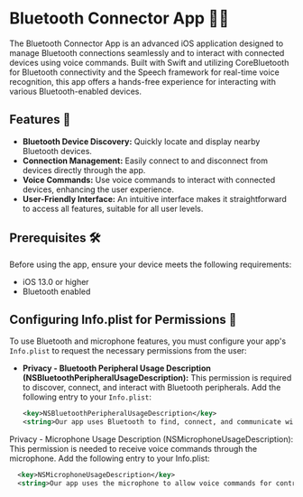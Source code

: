 # Bluetooth Connector App 📱🔗

The Bluetooth Connector App is an advanced iOS application designed to manage Bluetooth connections seamlessly and to interact with connected devices using voice commands. Built with Swift and utilizing CoreBluetooth for Bluetooth connectivity and the Speech framework for real-time voice recognition, this app offers a hands-free experience for interacting with various Bluetooth-enabled devices.

## Features 🌟

- **Bluetooth Device Discovery:** Quickly locate and display nearby Bluetooth devices.
- **Connection Management:** Easily connect to and disconnect from devices directly through the app.
- **Voice Commands:** Use voice commands to interact with connected devices, enhancing the user experience.
- **User-Friendly Interface:** An intuitive interface makes it straightforward to access all features, suitable for all user levels.

## Prerequisites 🛠️

Before using the app, ensure your device meets the following requirements:
- iOS 13.0 or higher
- Bluetooth enabled

## Configuring Info.plist for Permissions 📄

To use Bluetooth and microphone features, you must configure your app's `Info.plist` to request the necessary permissions from the user:

- **Privacy - Bluetooth Peripheral Usage Description (NSBluetoothPeripheralUsageDescription):**
  This permission is required to discover, connect, and interact with Bluetooth peripherals. Add the following entry to your `Info.plist`:

  ```xml
  <key>NSBluetoothPeripheralUsageDescription</key>
  <string>Our app uses Bluetooth to find, connect, and communicate with nearby devices.</string>

Privacy - Microphone Usage Description (NSMicrophoneUsageDescription):
This permission is needed to receive voice commands through the microphone. Add the following entry to your Info.plist:
  ```xml
    <key>NSMicrophoneUsageDescription</key>
    <string>Our app uses the microphone to allow voice commands for controlling connected devices.</string>

